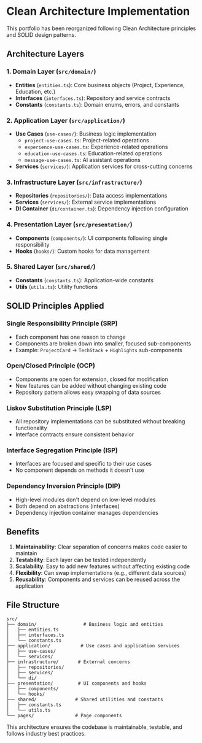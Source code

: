 # Clean Architecture Implementation

This portfolio has been reorganized following Clean Architecture principles and SOLID design patterns.

## Architecture Layers

### 1. Domain Layer (`src/domain/`)

- **Entities** (`entities.ts`): Core business objects (Project, Experience, Education, etc.)
- **Interfaces** (`interfaces.ts`): Repository and service contracts
- **Constants** (`constants.ts`): Domain enums, errors, and constants

### 2. Application Layer (`src/application/`)

- **Use Cases** (`use-cases/`): Business logic implementation
  - `project-use-cases.ts`: Project-related operations
  - `experience-use-cases.ts`: Experience-related operations
  - `education-use-cases.ts`: Education-related operations
  - `message-use-cases.ts`: AI assistant operations
- **Services** (`services/`): Application services for cross-cutting concerns

### 3. Infrastructure Layer (`src/infrastructure/`)

- **Repositories** (`repositories/`): Data access implementations
- **Services** (`services/`): External service implementations
- **DI Container** (`di/container.ts`): Dependency injection configuration

### 4. Presentation Layer (`src/presentation/`)

- **Components** (`components/`): UI components following single responsibility
- **Hooks** (`hooks/`): Custom hooks for data management

### 5. Shared Layer (`src/shared/`)

- **Constants** (`constants.ts`): Application-wide constants
- **Utils** (`utils.ts`): Utility functions

## SOLID Principles Applied

### Single Responsibility Principle (SRP)

- Each component has one reason to change
- Components are broken down into smaller, focused sub-components
- Example: `ProjectCard` → `TechStack` + `Highlights` sub-components

### Open/Closed Principle (OCP)

- Components are open for extension, closed for modification
- New features can be added without changing existing code
- Repository pattern allows easy swapping of data sources

### Liskov Substitution Principle (LSP)

- All repository implementations can be substituted without breaking functionality
- Interface contracts ensure consistent behavior

### Interface Segregation Principle (ISP)

- Interfaces are focused and specific to their use cases
- No component depends on methods it doesn't use

### Dependency Inversion Principle (DIP)

- High-level modules don't depend on low-level modules
- Both depend on abstractions (interfaces)
- Dependency injection container manages dependencies

## Benefits

1. **Maintainability**: Clear separation of concerns makes code easier to maintain
2. **Testability**: Each layer can be tested independently
3. **Scalability**: Easy to add new features without affecting existing code
4. **Flexibility**: Can swap implementations (e.g., different data sources)
5. **Reusability**: Components and services can be reused across the application

## File Structure

```
src/
├── domain/                 # Business logic and entities
│   ├── entities.ts
│   ├── interfaces.ts
│   └── constants.ts
├── application/           # Use cases and application services
│   ├── use-cases/
│   └── services/
├── infrastructure/       # External concerns
│   ├── repositories/
│   ├── services/
│   └── di/
├── presentation/         # UI components and hooks
│   ├── components/
│   └── hooks/
├── shared/              # Shared utilities and constants
│   ├── constants.ts
│   └── utils.ts
└── pages/               # Page components
```

This architecture ensures the codebase is maintainable, testable, and follows industry best practices.
